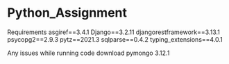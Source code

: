 # Python_Assignment

Requirements
asgiref==3.4.1
Django==3.2.11
djangorestframework==3.13.1
psycopg2==2.9.3
pytz==2021.3
sqlparse==0.4.2
typing_extensions==4.0.1

Any issues while running code download pymongo 3.12.1
